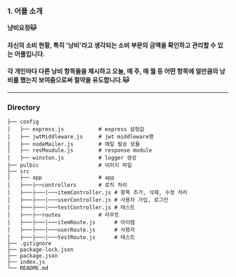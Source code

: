 ### 1. 어플 소개
**냥비요정🐱**
#### 자신의 소비 현황, 특히 '낭비'라고 생각되는 소비 부문의 금액을 확인하고 관리할 수 있는 어플입니다. </br>
#### 각 개인마다 다른 낭비 항목들을 제시하고 오늘, 매 주, 매 월 등 어떤 항목에 얼만큼의 낭비를 했는지 보여줌으로써 절약을 유도합니다.🐱

---------------------------------

### Directory
```
├── config
│   ├── express.js           # express 설정값
│   ├── jwtMiddleware.js     # jwt middleware명
│   ├── nodeMailer.js        # 메일 발송 모듈
│   ├── resMoudule.js        # response module
│   ├── winston.js           # logger 생성 
├── pulbic                   # 이미지 파일  
├── src                          
│   ├── app                  # app
│   ├───├──controllers       # 로직 처리 
│   ├───├───|───itemController.js # 항목 추가, 삭제, 수정 처리 
│   ├───├───|───userController.js # 사용자 가입, 로그인 
│   ├───├───|───testController.js # 테스트 
│   ├───├──routes            # 라우트 
│   ├───├───|───itemRoute.js      # 아이템 
│   ├───├───|───userRoute.js      # 사용자 
│   ├───├───|───testRoute.js      # 테스트 
├── .gitignore                     
├── package-lock.json                  
├── package.json            	 
├── index.js                     
└── README.md
